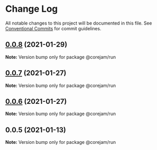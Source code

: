 # Change Log

All notable changes to this project will be documented in this file.
See [Conventional Commits](https://conventionalcommits.org) for commit guidelines.

## [0.0.8](https://github.com/corejam/corejam/compare/@corejam/run@0.0.7...@corejam/run@0.0.8) (2021-01-29)

**Note:** Version bump only for package @corejam/run

## [0.0.7](https://github.com/corejam/corejam/compare/@corejam/run@0.0.6...@corejam/run@0.0.7) (2021-01-27)

**Note:** Version bump only for package @corejam/run

## [0.0.6](https://github.com/corejam/corejam/compare/@corejam/run@0.0.5...@corejam/run@0.0.6) (2021-01-27)

**Note:** Version bump only for package @corejam/run

## 0.0.5 (2021-01-13)

**Note:** Version bump only for package @corejam/run
